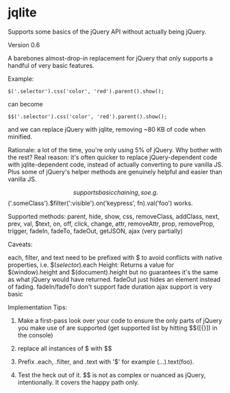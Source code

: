 # jqlite
Supports some basics of the jQuery API without actually being jQuery.

Version 0.6

A barebones almost-drop-in replacement for jQuery that only supports a handful of very basic features.

Example:

````
$('.selector').css('color', 'red').parent().show();
````

can become
````
$$('.selector').css('color', 'red').parent().show();
````
and we can replace jQuery with jqlite, removing ~80 KB of code when minified.


Rationale: a lot of the time, you're only using 5% of jQuery. Why bother with the rest?
Real reason: it's often quicker to replace jQuery-dependent code with jqlite-dependent code, instead of actually converting to pure vanilla JS. Plus some of jQuery's helper methods are genuinely helpful and easier than vanilla JS.

$$ supports basic chaining, so e.g. $$('.someClass').$filter(':visible').on('keypress', fn).val('foo') works.

Supported methods: parent, hide, show, css, removeClass, addClass, next, prev, val, $text, on, off, click, change, attr, removeAttr, prop, removeProp, trigger, fadeIn, fadeTo, fadeOut, getJSON, ajax (very partially)

Caveats:

each, filter, and text need to be prefixed with $ to avoid conflicts with native properties, i.e. $$(selector).$each
Height: Returns a value for $(window).height and $(document).height but no guarantees it's the same as what jQuery would have returned.
fadeOut just hides an element instead of fading.
fadeIn/fadeTo don't support fade duration
ajax support is very basic

Implementation Tips:

1) Make a first-pass look over your code to ensure the only parts of jQuery you make use of are supported (get supported list by hitting $$([{}]) in the console)

2) replace all instances of $ with $$

3) Prefix .each, .filter, and .text with '$' for example $(...).$text(foo).

4) Test the heck out of it. $$ is not as complex or nuanced as jQuery, intentionally. It covers the happy path only.
